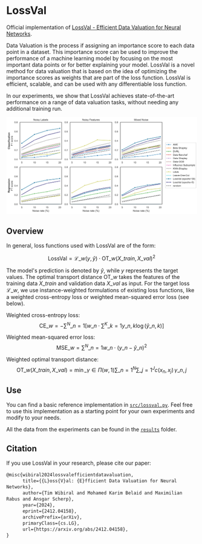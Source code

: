# LossVal

Official implementation of [LossVal - Efficient Data Valuation for Neural Networks](https://arxiv.org/abs/2412.04158).

Data Valuation is the process if assigning an importance score to each data point in a dataset. 
This importance score can be used to improve the performance of a machine learning model by focusing on the most important data points or for better explaining your model. 
LossVal is a novel method for data valuation that is based on the idea of optimizing the importance scores as weights that are part of the loss function. LossVal is efficient, scalable, and can be used with any differentiable loss function.

In our experiments, we show that LossVal achieves state-of-the-art performance on a range of data valuation tasks, without needing any additional training run.

<div align='center'>

![f1scores](./figures/exp_1/f1_scores.png)

</div>


## Overview

In general, loss functions used with LossVal are of the form:

$$\text{LossVal} = \mathcal{L}\_{w}(y, \hat{y}) \cdot \text{OT}\_{w}(X\_{train}, X\_{val})^{2}$$

The model's prediction is denoted by $\hat{y}$, while $y$ represents the target values. 
The optimal transport distance $\text{OT}\_{w}$ takes the features of the training data $X\_{train}$ and validation data $X\_{val}$ as input. 
For the target loss $\mathcal{L}\_{w}$, we use instance-weighted formulations of existing loss functions, like a weighted cross-entropy loss or weighted mean-squared error loss (see below).

Weighted cross-entropy loss:
$$\text{CE}\_{w} = - \sum^{N}\_{n=1} \left[ w\_{n} \cdot \sum^{K}\_{k=1} y\_{n,k} \log(\hat y\_{n,k}) \right]$$

Weighted mean-squared error loss:
$$\text{MSE}\_{w} = \sum^{N}\_{n=1} w\_{n} \cdot (y\_{n} - \hat{y}\_{n})^2$$

Weighted optimal transport distance:
$$\text{OT}\_w(X\_{train}, X\_{val}) = \min\_{\gamma \in \Pi(w, 1)} \sum\_{n=1}^{N}\sum\_{j=1}^{J} c(x_n, x_j) \, \gamma\_{n,j}$$


## Use

You can find a basic reference implementation in [`src/lossval.py`](./src/LossVal.py).  Feel free to use this implementation as a starting point for your own experiments and modify to your needs.

All the data from the experiments can be found in the [`results`](./results) folder.


## Citation

If you use LossVal in your research, please cite our paper:

```
@misc{wibiral2024lossvalefficientdatavaluation,
      title={{L}oss{V}al: {E}fficient Data Valuation for Neural Networks}, 
      author={Tim Wibiral and Mohamed Karim Belaid and Maximilian Rabus and Ansgar Scherp},
      year={2024},
      eprint={2412.04158},
      archivePrefix={arXiv},
      primaryClass={cs.LG},
      url={https://arxiv.org/abs/2412.04158}, 
}
```